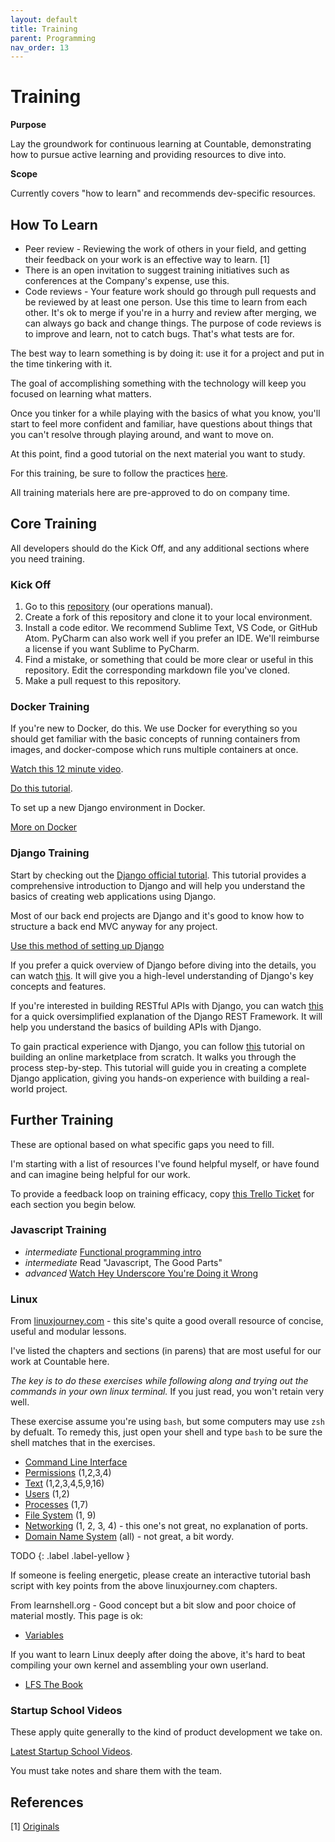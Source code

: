 ```yaml
---
layout: default
title: Training
parent: Programming
nav_order: 13
---
```

# Training

**Purpose**

Lay the groundwork for continuous learning at Countable, demonstrating how to pursue active learning and providing resources to dive into.

**Scope**

Currently covers "how to learn" and recommends dev-specific resources.

## How To Learn

- Peer review - Reviewing the work of others in your field, and getting their feedback on your work is an effective way to learn.
  \[1\]
- There is an open invitation to suggest training initiatives such as conferences at the Company's expense, use this.
- Code reviews - Your feature work should go through pull requests and be reviewed by at least one person. Use this time to learn from each other. It's ok to merge if you're in a hurry and review after merging, we can always go back and change things. The purpose of code reviews is to improve and learn, not to catch bugs. That's what tests are for.

The best way to learn something is by doing it: use it for a project and put in the time tinkering with it.

The goal of accomplishing something with the technology will keep you focused on learning what matters.

Once you tinker for a while playing with the basics of what you know, you'll start to feel more confident and familiar, have questions about things that you can't resolve through playing around, and want to move on.

At this point, find a good tutorial on the next material you want to study.

For this training, be sure to follow the practices
[here](PROGRAMMING.md).

All training materials here are pre-approved to do on company time.

## Core Training

All developers should do the Kick Off, and any additional sections where you need training.

### Kick Off

1. Go to this [repository](https://github.com/countable-web/ops) (our operations manual).
2. Create a fork of this repository and clone it to your local environment.
3. Install a code editor. We recommend Sublime Text, VS Code, or GitHub Atom. PyCharm can also work well if you prefer an IDE. We'll reimburse a license if you want Sublime to PyCharm.
4. Find a mistake, or something that could be more clear or useful in this repository. Edit the corresponding markdown file you've cloned.
5. Make a pull request to this repository.

### Docker Training

If you're new to Docker, do this. We use Docker for everything so you should get familiar with the basic concepts of running containers from images, and docker-compose which runs multiple containers at once.

[Watch this 12 minute video](https://hackr.io/tutorial/learn-docker-in-12-minutes).

[Do this tutorial](https://docs.docker.com/compose/django/).

To set up a new Django environment in Docker.

[More on Docker](../../devops/DOCKER/)

### Django Training

Start by checking out the [Django official tutorial](https://docs.djangoproject.com/en/4.2/intro/tutorial01/). This tutorial provides a comprehensive introduction to Django and will help you understand the basics of creating web applications using Django.

Most of our back end projects are Django and it's good to know how to structure a back end MVC anyway for any project.

[Use this method of setting up Django](https://docs.docker.com/compose/django/)

If you prefer a quick overview of Django before diving into the details, you can watch [this](https://www.youtube.com/watch?v=0sMtoedWaf0). It will give you a high-level understanding of Django's key concepts and features.

If you're interested in building RESTful APIs with Django, you can watch [this](https://www.youtube.com/watch?v=cJveiktaOSQ) for a quick oversimplified explanation of the Django REST Framework. It will help you understand the basics of building APIs with Django.

To gain practical experience with Django, you can follow [this](https://www.youtube.com/watch?v=ZxMB6Njs3ck) tutorial on building an online marketplace from scratch. It walks you through the process step-by-step. This tutorial will guide you in creating a complete Django application, giving you hands-on experience with building a real-world project.

## Further Training

These are optional based on what specific gaps you need to fill.

I'm starting with a list of resources I've found helpful myself, or have found and can imagine being helpful for our work.

To provide a feedback loop on training efficacy, copy [this Trello Ticket](https://trello.com/c/rUsXiFoO/3-training-session-tracker-replace-title)
for each section you begin below.

### Javascript Training

- *intermediate* [Functional programming intro](http://reactivex.io/learnrx/)
- *intermediate* Read "Javascript, The Good Parts"
- *advanced* [Watch Hey Underscore You&#39;re Doing it Wrong](https://www.youtube.com/watch?v=m3svKOdZijA/)

### Linux

From [linuxjourney.com](http://www.linuxjourney.com) - this site's quite a good overall resource of concise, useful and modular lessons.

I've listed the chapters and sections (in parens) that are most useful for our work at Countable here.

*The key is to do these exercises while following along and trying out the commands in your own linux terminal.* If you just read, you won't retain very well.

These exercise assume you're using `bash`, but some computers may use `zsh` by defualt. To remedy this, just open your shell and type `bash` to be sure the shell matches that in the exercises.

- [Command Line Interface](https://linuxjourney.com/lesson/the-shell)
- [Permissions](https://linuxjourney.com/lesson/file-permissions)
  (1,2,3,4)
- [Text](https://linuxjourney.com/lesson/stdout-standard-out-redirect#)
  (1,2,3,4,5,9,16)
- [Users](https://linuxjourney.com/lesson/users-and-groups) (1,2)
- [Processes](https://linuxjourney.com/lesson/monitor-processes-ps-command)
  (1,7)
- [File System](https://linuxjourney.com/lesson/filesystem-hierarchy)
  (1, 9)
- [Networking](https://linuxjourney.com/lesson/network-basics) (1, 2,
  3, 4) - this one's not great, no explanation of ports.
- [Domain Name System](https://linuxjourney.com/lesson/what-is-dns)
  (all) - not great, a bit wordy.

TODO
{: .label .label-yellow }

If someone is feeling energetic, please create an interactive tutorial bash script with key points from the above linuxjourney.com chapters.

From learnshell.org - Good concept but a bit slow and poor choice of material mostly. This page is ok:

- [Variables](https://www.learnshell.org/en/Variables)

If you want to learn Linux deeply after doing the above, it's hard to beat compiling your own kernel and assembling your own userland.

- [LFS The Book](http://www.linuxfromscratch.org/lfs/view/stable/)

### Startup School Videos

These apply quite generally to the kind of product development we take on.

[Latest Startup School Videos](https://www.startupschool.org/latest).

You must take notes and share them with the team.

## References

\[1\]
[Originals](https://www.amazon.ca/Originals-How-Non-Conformists-Move-World/dp/0525429565)
